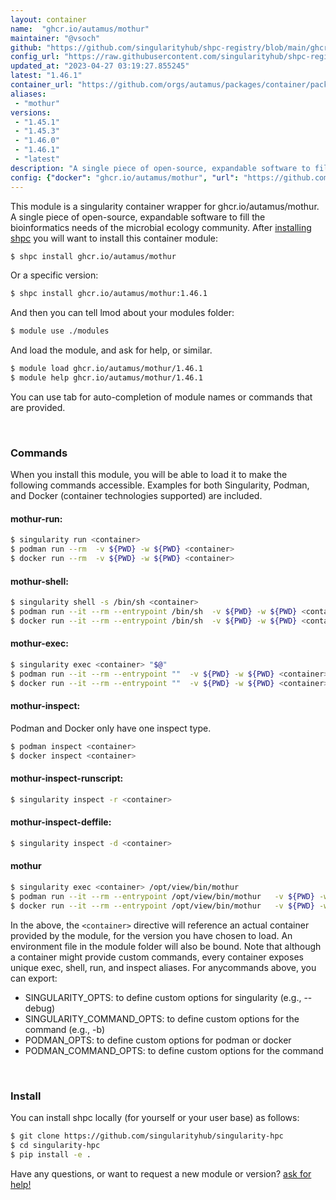 ```yaml
---
layout: container
name:  "ghcr.io/autamus/mothur"
maintainer: "@vsoch"
github: "https://github.com/singularityhub/shpc-registry/blob/main/ghcr.io/autamus/mothur/container.yaml"
config_url: "https://raw.githubusercontent.com/singularityhub/shpc-registry/main/ghcr.io/autamus/mothur/container.yaml"
updated_at: "2023-04-27 03:19:27.855245"
latest: "1.46.1"
container_url: "https://github.com/orgs/autamus/packages/container/package/mothur"
aliases:
 - "mothur"
versions:
 - "1.45.1"
 - "1.45.3"
 - "1.46.0"
 - "1.46.1"
 - "latest"
description: "A single piece of open-source, expandable software to fill the bioinformatics needs of the microbial ecology community."
config: {"docker": "ghcr.io/autamus/mothur", "url": "https://github.com/orgs/autamus/packages/container/package/mothur", "maintainer": "@vsoch", "description": "A single piece of open-source, expandable software to fill the bioinformatics needs of the microbial ecology community.", "latest": {"1.46.1": "sha256:7e9b338e088bb2544d4fc89f01e4b241d30a62632b067194bef111e5c195b96a"}, "tags": {"1.45.1": "sha256:af8905f940a15b823fab61acf3324630ae8e2b7240d1d28af54317c4e22af384", "1.45.3": "sha256:8fd2377dfeef70dad28b421d537ded4e57f20fc8fde781abebe93815a0346d87", "1.46.0": "sha256:99914cf54e72d6c2be85c7aaf7369497f94f56ac3823e410b41abdc1c4a1cab6", "1.46.1": "sha256:7e9b338e088bb2544d4fc89f01e4b241d30a62632b067194bef111e5c195b96a", "latest": "sha256:7e9b338e088bb2544d4fc89f01e4b241d30a62632b067194bef111e5c195b96a"}, "aliases": {"mothur": "/opt/view/bin/mothur"}}
---
```


This module is a singularity container wrapper for ghcr.io/autamus/mothur.
A single piece of open-source, expandable software to fill the bioinformatics needs of the microbial ecology community.
After [installing shpc](#install) you will want to install this container module:


```bash
$ shpc install ghcr.io/autamus/mothur
```

Or a specific version:

```bash
$ shpc install ghcr.io/autamus/mothur:1.46.1
```

And then you can tell lmod about your modules folder:

```bash
$ module use ./modules
```

And load the module, and ask for help, or similar.

```bash
$ module load ghcr.io/autamus/mothur/1.46.1
$ module help ghcr.io/autamus/mothur/1.46.1
```

You can use tab for auto-completion of module names or commands that are provided.

<br>

### Commands

When you install this module, you will be able to load it to make the following commands accessible.
Examples for both Singularity, Podman, and Docker (container technologies supported) are included.

#### mothur-run:

```bash
$ singularity run <container>
$ podman run --rm  -v ${PWD} -w ${PWD} <container>
$ docker run --rm  -v ${PWD} -w ${PWD} <container>
```

#### mothur-shell:

```bash
$ singularity shell -s /bin/sh <container>
$ podman run --it --rm --entrypoint /bin/sh  -v ${PWD} -w ${PWD} <container>
$ docker run --it --rm --entrypoint /bin/sh  -v ${PWD} -w ${PWD} <container>
```

#### mothur-exec:

```bash
$ singularity exec <container> "$@"
$ podman run --it --rm --entrypoint ""  -v ${PWD} -w ${PWD} <container> "$@"
$ docker run --it --rm --entrypoint ""  -v ${PWD} -w ${PWD} <container> "$@"
```

#### mothur-inspect:

Podman and Docker only have one inspect type.

```bash
$ podman inspect <container>
$ docker inspect <container>
```

#### mothur-inspect-runscript:

```bash
$ singularity inspect -r <container>
```

#### mothur-inspect-deffile:

```bash
$ singularity inspect -d <container>
```


#### mothur

```bash
$ singularity exec <container> /opt/view/bin/mothur
$ podman run --it --rm --entrypoint /opt/view/bin/mothur   -v ${PWD} -w ${PWD} <container> -c " $@"
$ docker run --it --rm --entrypoint /opt/view/bin/mothur   -v ${PWD} -w ${PWD} <container> -c " $@"
```



In the above, the `<container>` directive will reference an actual container provided
by the module, for the version you have chosen to load. An environment file in the
module folder will also be bound. Note that although a container
might provide custom commands, every container exposes unique exec, shell, run, and
inspect aliases. For anycommands above, you can export:

 - SINGULARITY_OPTS: to define custom options for singularity (e.g., --debug)
 - SINGULARITY_COMMAND_OPTS: to define custom options for the command (e.g., -b)
 - PODMAN_OPTS: to define custom options for podman or docker
 - PODMAN_COMMAND_OPTS: to define custom options for the command

<br>

### Install

You can install shpc locally (for yourself or your user base) as follows:

```bash
$ git clone https://github.com/singularityhub/singularity-hpc
$ cd singularity-hpc
$ pip install -e .
```

Have any questions, or want to request a new module or version? [ask for help!](https://github.com/singularityhub/singularity-hpc/issues)